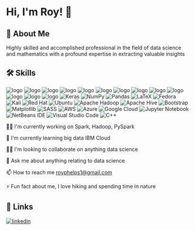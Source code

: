 
# Hi, I'm Roy! 👋


## 🚀 About Me
Highly skilled and accomplished professional in the field of data science and mathematics with a profound expertise in extracting valuable insights

## 🛠 Skills


![logo](https://img.shields.io/badge/Python-3776AB?style=for-the-badge&logo=python&logoColor=white)
![logo](https://img.shields.io/badge/Java-ED8B00?style=for-the-badge&logo=openjdk&logoColor=white)
![logo](https://img.shields.io/badge/R-276DC3?style=for-the-badge&logo=r&logoColor=white)
![logo](https://img.shields.io/badge/MySQL-00000F?style=for-the-badge&logo=mysql&logoColor=white)
![logo](https://img.shields.io/badge/Tableau-E97627?style=for-the-badge&logo=Tableau&logoColor=white)
![logo](https://img.shields.io/badge/TensorFlow-FF6F00?style=for-the-badge&logo=tensorflow&logoColor=white)
![logo](https://img.shields.io/badge/Spark%20AR-FF5C83?style=for-the-badge&logo=SparkAR&logoColor=white)
![logo](https://img.shields.io/badge/Eclipse-2C2255?style=for-the-badge&logo=eclipse&logoColor=white)
![logo](https://img.shields.io/badge/Notepad++-90E59A.svg?style=for-the-badge&logo=notepad%2B%2B&logoColor=black)
![logo](https://img.shields.io/badge/RStudio-75AADB?style=for-the-badge&logo=RStudio&logoColor=white)
![logo](https://img.shields.io/badge/Visual_Studio-5C2D91?style=for-the-badge&logo=visual%20studio&logoColor=white)
![logo](https://img.shields.io/badge/GNU%20Bash-4EAA25?style=for-the-badge&logo=GNU%20Bash&logoColor=white)
![logo](https://img.shields.io/badge/Linux-FCC624?style=for-the-badge&logo=linux&logoColor=black)
![Keras](https://img.shields.io/badge/Keras-%23D00000.svg?style=for-the-badge&logo=Keras&logoColor=white)
![NumPy](https://img.shields.io/badge/numpy-%23013243.svg?style=for-the-badge&logo=numpy&logoColor=white)
![Pandas](https://img.shields.io/badge/pandas-%23150458.svg?style=for-the-badge&logo=pandas&logoColor=white)
![LaTeX](https://img.shields.io/badge/latex-%23008080.svg?style=for-the-badge&logo=latex&logoColor=white)
![Fedora](https://img.shields.io/badge/Fedora-294172?style=for-the-badge&logo=fedora&logoColor=white)
![Kali](https://img.shields.io/badge/Kali-268BEE?style=for-the-badge&logo=kalilinux&logoColor=white)
![Red Hat](https://img.shields.io/badge/Red%20Hat-EE0000?style=for-the-badge&logo=redhat&logoColor=white)
![Ubuntu](https://img.shields.io/badge/Ubuntu-E95420?style=for-the-badge&logo=ubuntu&logoColor=white)
![Apache Hadoop](https://img.shields.io/badge/Apache%20Hadoop-66CCFF?style=for-the-badge&logo=apachehadoop&logoColor=black)
![Apache Hive](https://img.shields.io/badge/Apache%20Hive-FDEE21?style=for-the-badge&logo=apachehive&logoColor=black)
![Bootstrap](https://img.shields.io/badge/bootstrap-%238511FA.svg?style=for-the-badge&logo=bootstrap&logoColor=white)
![Matplotlib](https://img.shields.io/badge/Matplotlib-%23ffffff.svg?style=for-the-badge&logo=Matplotlib&logoColor=black)
![SASS](https://img.shields.io/badge/SASS-hotpink.svg?style=for-the-badge&logo=SASS&logoColor=white)
![AWS](https://img.shields.io/badge/AWS-%23FF9900.svg?style=for-the-badge&logo=amazon-aws&logoColor=white)
![Azure](https://img.shields.io/badge/azure-%230072C6.svg?style=for-the-badge&logo=microsoftazure&logoColor=white)
![Google Cloud](https://img.shields.io/badge/GoogleCloud-%234285F4.svg?style=for-the-badge&logo=google-cloud&logoColor=white)
![Jupyter Notebook](https://img.shields.io/badge/jupyter-%23FA0F00.svg?style=for-the-badge&logo=jupyter&logoColor=white)
![NetBeans IDE](https://img.shields.io/badge/NetBeansIDE-1B6AC6.svg?style=for-the-badge&logo=apache-netbeans-ide&logoColor=white)
![Visual Studio Code](https://img.shields.io/badge/Visual%20Studio%20Code-0078d7.svg?style=for-the-badge&logo=visual-studio-code&logoColor=white)
![C++](https://img.shields.io/badge/c++-%2300599C.svg?style=for-the-badge&logo=c%2B%2B&logoColor=white)









👩‍💻 I'm currently working on Spark, Hadoop, PySpark

🧠 I'm currently learning big data IBM Cloud

👯‍♀️ I'm looking to collaborate on anything data science

💬 Ask me about anything relating to data science

📫 How to reach me royphelps1@gmail.com 

⚡️ Fun fact about me, I love hiking and spending time in nature


## 🔗 Links

[![linkedin](https://img.shields.io/badge/linkedin-0A66C2?style=for-the-badge&logo=linkedin&logoColor=white)](https://www.linkedin.com/in/roy-p-67661561/)


